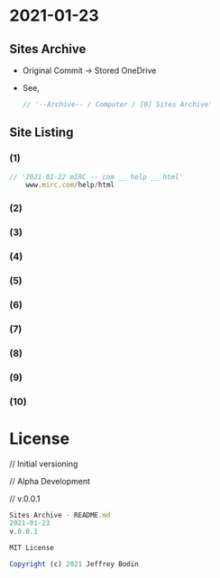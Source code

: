 # 2021-01-23 

## Sites Archive

- Original Commit -> Stored OneDrive
- See,

  ```js
  // '--Archive-- / Computer / [0] Sites Archive'
  ```

## Site Listing

[#]:// 'std format for site index'
[#]:// '### (n)'
[#]:// '### is "++ -->" for next tab in (markdown)'
[#]:// '- n is ++val for next site'

[#]:// 'see (std format example), '
[#]:// "### (1)                           "
[#]:// "```js                             "
[#]:// "'// %p of sites html folder tree' "
[#]:// "   www.mirc.com/help/html         "
[#]:// "```js                             "

### (1)
```js
// '2021-01-22 mIRC -- com __ help __ html'
    www.mirc.com/help/html
```
### (2)

### (3)

### (4)

### (5)

### (6)

### (7)

### (8)

### (9)

### (10)

# License

// Initial versioning


// Alpha Development 

//  v.0.0.1

  ```js
  Sites Archive - README.md
  2021-01-23
  v.0.0.1

  MIT License

  Copyright (c) 2021 Jeffrey Bodin
  ```